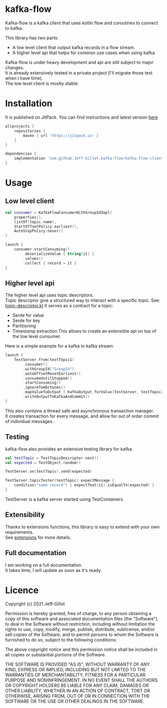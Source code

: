 # kafka-flow
Kafka-flow is a kafka client that uses kotlin flow and coroutines to connect to kafka.

This library has two parts:
* A low level client that output kafka records in a flow stream.
* A higher level api that helps for common use cases when using kafka

Kafka-flow is under heavy development and api are still subject to major changes.  
It is already extensively tested in a private project (I'll migrate those test when I have time).  
The low level client is mostly stable.

# Installation

It is published on JitPack.
You can find instructions and latest version [here](https://jitpack.io/#Jeff-Gillot/kafka-flow)

```groovy
allprojects {
	repositories {
		maven { url 'https://jitpack.io' }
    }
}
```

```groovy
dependencies {
    implementation 'com.github.Jeff-Gillot.kafka-flow:kafka-flow-client:1.0.2'
}
```

# Usage
## Low level client

```kotlin
val consumer = KafkaFlowConsumerWithGroupIdImpl(
    properties(), 
    listOf(topic.name), 
    StartOffsetPolicy.earliest(), 
    AutoStopPolicy.never()
)

launch {
    consumer.startConsuming()
        .deserializeValue { String(it) }
        .values()
        .collect { record = it }
}
```

## Higher level api
The higher level api uses topic descriptors.  
Topic descriptor give a structured way to interact with a specific topic. 
See: [topic-descriptor.kt](kafka-flow-topic-descriptor/src/main/kotlin/kafka/flow/TopicDescriptor.kt)
It serves as a contract for a topic:
* Serde for value
* Serde for key
* Partitioning
* Timestamp extraction
This allows to create an extensible api on top of the low level consumer.  
  
Here is a simple example for a kafka to kafka stream:
```kotlin
launch {
    TestServer.from(testTopic1)
        .consumer()
        .withGroupId("GroupId")
        .autoOffsetResetEarliest()
        .consumeUntilStopped()
        .startConsuming()
        .ignoreTombstones()
        .mapValueToOutput { KafkaOutput.forValue(TestServer, testTopic2, it) }
        .writeOutputToKafkaAndCommit()
}
```

This also contains a thread safe and asynchronous transaction manager.  
It creates transaction for every message, and allow for out of order commit of individual messages.

## Testing
kafka-flow also provides an extensive testing library for kafka.  

```kotlin
val testTopic = TestTopicDescriptor.next()
val expected = TestObject.random()

TestServer.on(testTopic).send(expected)

TestServer.topicTester(testTopic).expectMessage {
    condition("same record") { expectThat(it).isEqualTo(expected) }
}
```
TestServer is a kafka server started using TestContainers.

## Extensibility
Thanks to extensions functions, this library is easy to extend with your own requirements.  
See [extensions](kafka-flow-client/src/main/kotlin/kafka/flow/consumer/ClientExtensions.kt) for more details.

## Full documentation
I am working on a full documentation.  
It takes time, I will update as soon as it's ready.

# Licence
Copyright (c) 2021 Jeff-Gillot

Permission is hereby granted, free of charge, to any person obtaining a copy
of this software and associated documentation files (the "Software"), to deal
in the Software without restriction, including without limitation the rights
to use, copy, modify, merge, publish, distribute, sublicense, and/or sell
copies of the Software, and to permit persons to whom the Software is
furnished to do so, subject to the following conditions:

The above copyright notice and this permission notice shall be included in all
copies or substantial portions of the Software.

THE SOFTWARE IS PROVIDED "AS IS", WITHOUT WARRANTY OF ANY KIND, EXPRESS OR
IMPLIED, INCLUDING BUT NOT LIMITED TO THE WARRANTIES OF MERCHANTABILITY,
FITNESS FOR A PARTICULAR PURPOSE AND NONINFRINGEMENT. IN NO EVENT SHALL THE
AUTHORS OR COPYRIGHT HOLDERS BE LIABLE FOR ANY CLAIM, DAMAGES OR OTHER
LIABILITY, WHETHER IN AN ACTION OF CONTRACT, TORT OR OTHERWISE, ARISING FROM,
OUT OF OR IN CONNECTION WITH THE SOFTWARE OR THE USE OR OTHER DEALINGS IN THE
SOFTWARE.